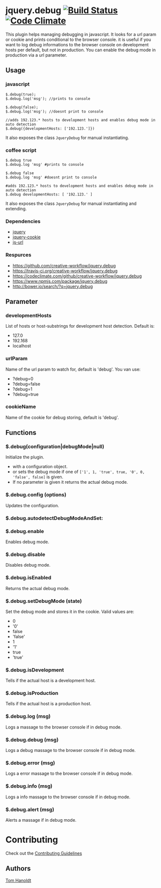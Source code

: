 # jquery.debug [![Build Status](https://travis-ci.org/creative-workflow/jquery.debug.svg?branch=master)](https://travis-ci.org/creative-workflow/jquery.debug) [![Code Climate](https://codeclimate.com/github/creative-workflow/jquery.debug/badges/gpa.svg)](https://codeclimate.com/github/creative-workflow/jquery.debug)

This plugin helps managing debugging in javascript. It looks for a url param or cookie and prints conditional to the browser console. it is useful if you want to log debug informations to the browser console on development hosts per default, but not in production. You can enable the debug mode in production via a url parameter.

## Usage
### javascript
    $.debug(true);
    $.debug.log('msg'); //prints to console

    $.debug(false);
    $.debug.log('msg'); //doesnt print to console

    //adds 192.123.* hosts to development hosts and enables debug mode in auto detection
    $.debug({developmentHosts: ['192.123.']})

It also exposes the class `JqueryDebug` for manual instantiating.

### coffee script
    $.debug true
    $.debug.log 'msg' #prints to console

    $.debug false
    $.debug.log 'msg' #doesnt print to console

    #adds 192.123.* hosts to development hosts and enables debug mode in auto detection
    $.debug developmentHosts: [ '192.123.' ]

It also exposes the class `JqueryDebug` for manual instantiating and extending.

### Dependencies
  * [jquery](https://jquery.com)
  * [jquery-cookie](https://github.com/carhartl/jquery-cookie)
  * [js-url](https://github.com/websanova/js-url)

### Respurces
  * https://github.com/creative-workflow/jquery.debug
  * https://travis-ci.org/creative-workflow/jquery.debug
  * https://codeclimate.com/github/creative-workflow/jquery.debug
  * https://www.npmjs.com/package/jquery.debug
  * http://bower.io/search/?q=jquery.debug

## Parameter
### developmentHosts
List of hosts or host-substrings for development host detection. Default is:
* 127.0
* 192.168
* localhost

### urlParam
Name of the url param to watch for, default is 'debug'. You van use:
* ?debug=0
* ?debug=false
* ?debug=1
* ?debug=true

### cookieName
Name of the cookie for debug storing, default is 'debug'.

## Functions
### $.debug(configuration|debugMode|null)
Initialize the plugin.
  * with a configuration object.
  * or sets the debug mode if one of `['1', 1, 'true', true, '0', 0, 'false', false]` is given.
  * If no parameter is given it returns the actual debug mode.


### $.debug.config (options)
Updates the configuration.

### $.debug.autodetectDebugModeAndSet:
### $.debug.enable
Enables debug mode.

### $.debug.disable
Disables debug mode.

### $.debug.isEnabled
Returns the actual debug mode.

### $.debug.setDebugMode (state)
Set the debug mode and stores it in the cookie. Valid values are:
* 0
* '0'
* false
* 'false'
* 1
* '1'
* true
* 'true'

### $.debug.isDevelopment
Tells if the actual host is a development host.

### $.debug.isProduction
Tells if the actual host is a production host.

### $.debug.log (msg)
Logs a massage to the browser console if in debug mode.

### $.debug.debug (msg)
Logs a debug massage to the browser console if in debug mode.

### $.debug.error (msg)
Logs a error massage to the browser console if in debug mode.

### $.debug.info (msg)
Logs a info massage to the browser console if in debug mode.

### $.debug.alert (msg)
Alerts a massage if in debug mode.

# Contributing

Check out the [Contributing Guidelines](CONTRIBUTING.md)

## Authors

[Tom Hanoldt](https://github.com/monotom)
